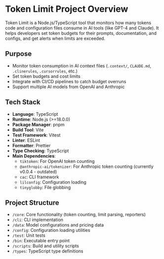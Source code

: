 # Token Limit Project Overview

Token Limit is a Node.js/TypeScript tool that monitors how many tokens code and configuration files consume in AI tools (like GPT-4 and Claude). It helps developers set token budgets for their prompts, documentation, and configs, and get alerts when limits are exceeded.

## Purpose

- Monitor token consumption in AI context files (`.context/`, `CLAUDE.md`, `.clinerules`, `.cursorrules`, etc.)
- Set token budgets and cost limits
- Integrate with CI/CD pipelines to catch budget overruns
- Support multiple AI models from OpenAI and Anthropic

## Tech Stack

- **Language**: TypeScript
- **Runtime**: Node.js (>=18.0.0)
- **Package Manager**: pnpm
- **Build Tool**: Vite
- **Test Framework**: Vitest
- **Linter**: ESLint
- **Formatter**: Prettier
- **Type Checking**: TypeScript
- **Main Dependencies**:
  - `tiktoken`: For OpenAI token counting
  - `@anthropic-ai/tokenizer`: For Anthropic token counting (currently v0.0.4 - outdated)
  - `cac`: CLI framework
  - `lilconfig`: Configuration loading
  - `tinyglobby`: File globbing

## Project Structure

- `/core`: Core functionality (token counting, limit parsing, reporters)
- `/cli`: CLI implementation
- `/data`: Model configurations and pricing data
- `/config`: Configuration loading utilities
- `/test`: Unit tests
- `/bin`: Executable entry point
- `/scripts`: Build and utility scripts
- `/types`: TypeScript type definitions
